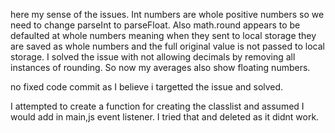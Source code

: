 here my sense of the issues. Int numbers are whole positive numbers so we need to change parseInt to parseFloat. Also math.round appears to be defaulted at whole numbers meaning when they sent to local storage they are saved as whole numbers and the full original value is not passed to local storage. I solved the issue with not allowing decimals by removing all instances of rounding. So now my averages also show floating numbers.

no fixed code commit as I believe i targetted the issue and solved.

I attempted to create a function for creating the classlist and assumed I would add in main,js event listener. I tried that and deleted as it didnt work.